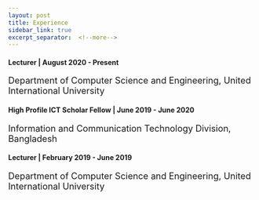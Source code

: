 ```yaml
---
layout: post
title: Experience
sidebar_link: true
excerpt_separator:  <!--more-->
---
```


#### Lecturer | August 2020 -  Present
<font size="4"> Department of Computer Science and Engineering, United International University </font>

#### High Profile ICT Scholar Fellow | June 2019 - June 2020 
<font size="4"> Information and Communication Technology Division, Bangladesh </font>

#### Lecturer | February 2019 -  June 2019
<font size="4"> Department of Computer Science and Engineering, United International University </font> 
<!-- | [Link](https://cse.uiu.ac.bd/profiles/fariha/)  -->